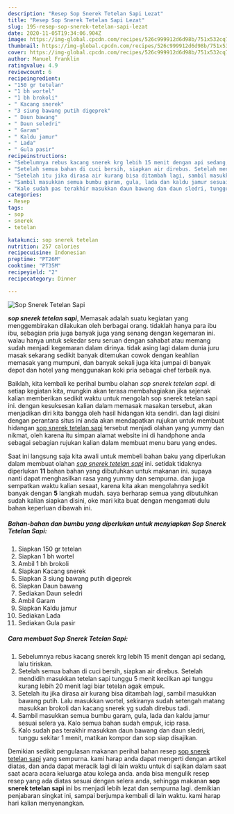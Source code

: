 ```yaml
---
description: "Resep Sop Snerek Tetelan Sapi Lezat"
title: "Resep Sop Snerek Tetelan Sapi Lezat"
slug: 195-resep-sop-snerek-tetelan-sapi-lezat
date: 2020-11-05T19:34:06.904Z
image: https://img-global.cpcdn.com/recipes/526c999912d6d98b/751x532cq70/sop-snerek-tetelan-sapi-foto-resep-utama.jpg
thumbnail: https://img-global.cpcdn.com/recipes/526c999912d6d98b/751x532cq70/sop-snerek-tetelan-sapi-foto-resep-utama.jpg
cover: https://img-global.cpcdn.com/recipes/526c999912d6d98b/751x532cq70/sop-snerek-tetelan-sapi-foto-resep-utama.jpg
author: Manuel Franklin
ratingvalue: 4.9
reviewcount: 6
recipeingredient:
- "150 gr tetelan"
- "1 bh wortel"
- "1 bh brokoli"
- " Kacang snerek"
- "3 siung bawang putih digeprek"
- " Daun bawang"
- " Daun seledri"
- " Garam"
- " Kaldu jamur"
- " Lada"
- " Gula pasir"
recipeinstructions:
- "Sebelumnya rebus kacang snerek krg lebih 15 menit dengan api sedang, lalu tiriskan."
- "Setelah semua bahan di cuci bersih, siapkan air direbus. Setelah mendidih masukkan tetelan sapi tunggu 5 menit kecilkan api tunggu kurang lebih 20 menit lagi biar tetelan agak empuk."
- "Setelah itu jika dirasa air kurang bisa ditambah lagi, sambil masukkan bawang putih. Lalu masukkan wortel, sekiranya sudah setengah matang masukkan brokoli dan kacang snerek yg sudah direbus tadi."
- "Sambil masukkan semua bumbu garam, gula, lada dan kaldu jamur sesuai selera ya. Kalo semua bahan sudah empuk, icip rasa."
- "Kalo sudah pas terakhir masukkan daun bawang dan daun sledri, tunggu sekitar 1 menit, matikan kompor dan sop siap disajikan."
categories:
- Resep
tags:
- sop
- snerek
- tetelan

katakunci: sop snerek tetelan 
nutrition: 257 calories
recipecuisine: Indonesian
preptime: "PT26M"
cooktime: "PT35M"
recipeyield: "2"
recipecategory: Dinner

---
```



![Sop Snerek Tetelan Sapi](https://img-global.cpcdn.com/recipes/526c999912d6d98b/751x532cq70/sop-snerek-tetelan-sapi-foto-resep-utama.jpg)

<b><i>sop snerek tetelan sapi</i></b>, Memasak adalah suatu kegiatan yang menggembirakan dilakukan oleh berbagai orang. tidaklah hanya para ibu ibu, sebagian pria juga banyak juga yang senang dengan kegemaran ini. walau hanya untuk sekedar seru seruan dengan sahabat atau memang sudah menjadi kegemaran dalam dirinya. tidak asing lagi dalam dunia juru masak sekarang sedikit banyak ditemukan cowok dengan keahlian memasak yang mumpuni, dan banyak sekali juga kita jumpai di banyak depot dan hotel yang menggunakan koki pria sebagai chef terbaik nya.



Baiklah, kita kembali ke perihal bumbu olahan <i>sop snerek tetelan sapi</i>. di setiap kegiatan kita, mungkin akan terasa membahagiakan jika sejenak kalian memberikan sedikit waktu untuk mengolah sop snerek tetelan sapi ini. dengan kesuksesan kalian dalam memasak masakan tersebut, akan menjadikan diri kita bangga oleh hasil hidangan kita sendiri. dan lagi disini dengan perantara situs ini anda akan mendapatkan rujukan untuk membuat hidangan <u>sop snerek tetelan sapi</u> tersebut menjadi olahan yang yummy dan nikmat, oleh karena itu simpan alamat website ini di handphone anda sebagai sebagian rujukan kalian dalam membuat menu baru yang endes.


Saat ini langsung saja kita awali untuk membeli bahan baku yang diperlukan dalam membuat olahan <u><i>sop snerek tetelan sapi</i></u> ini. setidak tidaknya diperlukan <b>11</b> bahan bahan yang dibutuhkan untuk makanan ini. supaya nanti dapat menghasilkan rasa yang yummy dan sempurna. dan juga sempatkan waktu kalian sesaat, karena kita akan mengolahnya sedikit banyak dengan <b>5</b> langkah mudah. saya berharap semua yang dibutuhkan sudah kalian siapkan disini, oke mari kita buat dengan mengamati dulu bahan keperluan dibawah ini.

<!--inarticleads1-->

##### Bahan-bahan dan bumbu yang diperlukan untuk menyiapkan Sop Snerek Tetelan Sapi:

1. Siapkan 150 gr tetelan
1. Siapkan 1 bh wortel
1. Ambil 1 bh brokoli
1. Siapkan  Kacang snerek
1. Siapkan 3 siung bawang putih digeprek
1. Siapkan  Daun bawang
1. Sediakan  Daun seledri
1. Ambil  Garam
1. Siapkan  Kaldu jamur
1. Sediakan  Lada
1. Sediakan  Gula pasir




<!--inarticleads2-->

##### Cara membuat Sop Snerek Tetelan Sapi:

1. Sebelumnya rebus kacang snerek krg lebih 15 menit dengan api sedang, lalu tiriskan.
1. Setelah semua bahan di cuci bersih, siapkan air direbus. Setelah mendidih masukkan tetelan sapi tunggu 5 menit kecilkan api tunggu kurang lebih 20 menit lagi biar tetelan agak empuk.
1. Setelah itu jika dirasa air kurang bisa ditambah lagi, sambil masukkan bawang putih. Lalu masukkan wortel, sekiranya sudah setengah matang masukkan brokoli dan kacang snerek yg sudah direbus tadi.
1. Sambil masukkan semua bumbu garam, gula, lada dan kaldu jamur sesuai selera ya. Kalo semua bahan sudah empuk, icip rasa.
1. Kalo sudah pas terakhir masukkan daun bawang dan daun sledri, tunggu sekitar 1 menit, matikan kompor dan sop siap disajikan.




Demikian sedikit pengulasan makanan perihal bahan resep <u>sop snerek tetelan sapi</u> yang sempurna. kami harap anda dapat mengerti dengan artikel diatas, dan anda dapat meracik lagi di lain waktu untuk di sajikan dalam saat saat acara acara keluarga atau kolega anda. anda bisa mengulik resep resep yang ada diatas sesuai dengan selera anda, sehingga makanan <b>sop snerek tetelan sapi</b> ini bs menjadi lebih lezat dan sempurna lagi. demikian penjabaran singkat ini, sampai berjumpa kembali di lain waktu. kami harap hari kalian menyenangkan.
